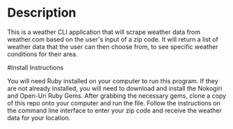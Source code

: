 # Description
This is a weather CLI application that will scrape weather data from weather.com
based on the user's input of a zip code. It will return a list of weather data that the user can then choose from, to see specific weather conditions for their area. 

#Install Instructions

You will need Ruby installed on your computer to run this program. If they are not already installed, you will need to download and install the Nokogiri and Open-Uri Ruby Gems. After grabbing the necessary gems, clone a copy of this repo onto your computer and run the file. Follow the instructions on the command line interface to enter your zip code and receive the weather data for your location.
